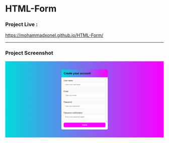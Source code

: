 # HTML-Form

### Project Live :
https://mohammadxonel.github.io/HTML-Form/



-------

### Project Screenshot
![](https://github.com/mohammadxonel/HTML-Form/blob/main/Screenshot.png)
